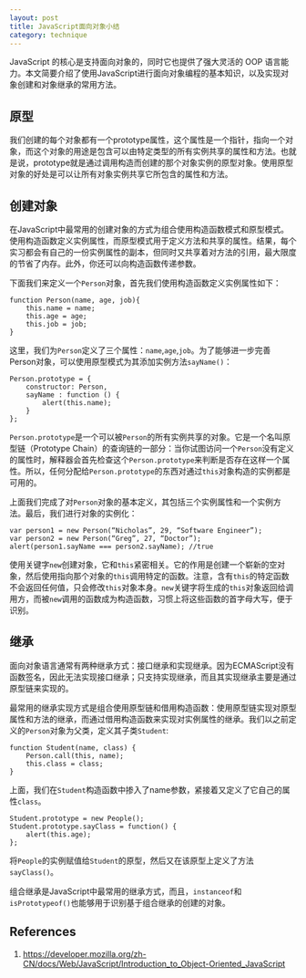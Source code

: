 ```yaml
---
layout: post
title: JavaScript面向对象小结
category: technique
---
```


JavaScript 的核心是支持面向对象的，同时它也提供了强大灵活的 OOP 语言能力。本文简要介绍了使用JavaScript进行面向对象编程的基本知识，以及实现对象创建和对象继承的常用方法。

<!--more-->

## 原型

我们创建的每个对象都有一个prototype属性，这个属性是一个指针，指向一个对象，而这个对象的用途是包含可以由特定类型的所有实例共享的属性和方法。也就是说，prototype就是通过调用构造而创建的那个对象实例的原型对象。使用原型对象的好处是可以让所有对象实例共享它所包含的属性和方法。


## 创建对象
在JavaScript中最常用的创建对象的方式为组合使用构造函数模式和原型模式。使用构造函数定义实例属性，而原型模式用于定义方法和共享的属性。结果，每个实习都会有自己的一份实例属性的副本，但同时又共享着对方法的引用，最大限度的节省了内存。此外，你还可以向构造函数传递参数。

下面我们来定义一个`Person`对象，首先我们使用构造函数定义实例属性如下：

	function Person(name, age, job){
		this.name = name;
		this.age = age;
		this.job = job;
	}

这里，我们为`Person`定义了三个属性：`name`,`age`,`job`。为了能够进一步完善Person对象，可以使用原型模式为其添加实例方法`sayName()`：

	Person.prototype = {
		constructor: Person,
		sayName : function () {
			alert(this.name);
		}
	};

`Person.prototype`是一个可以被`Person`的所有实例共享的对象。它是一个名叫原型链（Prototype Chain）的查询链的一部分：当你试图访问一个`Person`没有定义的属性时，解释器会首先检查这个`Person.prototype`来判断是否存在这样一个属性。所以，任何分配给`Person.prototype`的东西对通过`this`对象构造的实例都是可用的。

上面我们完成了对`Person`对象的基本定义，其包括三个实例属性和一个实例方法。最后，我们进行对象的实例化：

	var person1 = new Person(“Nicholas”, 29, “Software Engineer”);
	var person2 = new Person(“Greg”, 27, “Doctor”);
	alert(person1.sayName === person2.sayName); //true

使用关键字`new`创建对象，它和`this`紧密相关。它的作用是创建一个崭新的空对象，然后使用指向那个对象的`this`调用特定的函数。注意，含有`this`的特定函数不会返回任何值，只会修改`this`对象本身。`new`关键字将生成的`this`对象返回给调用方，而被`new`调用的函数成为构造函数，习惯上将这些函数的首字母大写，便于识别。

## 继承

面向对象语言通常有两种继承方式：接口继承和实现继承。因为ECMAScript没有函数签名，因此无法实现接口继承；只支持实现继承，而且其实现继承主要是通过原型链来实现的。

最常用的继承实现方式是组合使用原型链和借用构造函数：使用原型链实现对原型属性和方法的继承，而通过借用构造函数来实现对实例属性的继承。我们以之前定义的`Person`对象为父类，定义其子类`Student`:

    function Student(name, class) {
        Person.call(this, name);
        this.class = class;
    }

上面，我们在`Student`构造函数中掺入了name参数，紧接着又定义了它自己的属性`class`。

    Student.prototype = new People();
    Student.prototype.sayClass = function() {
        alert(this.age);
    };
    
将`People`的实例赋值给`Student`的原型，然后又在该原型上定义了方法`sayClass()`。

组合继承是JavaScript中最常用的继承方式，而且，`instanceof`和`isPrototypeof()`也能够用于识别基于组合继承的创建的对象。


## References

1. https://developer.mozilla.org/zh-CN/docs/Web/JavaScript/Introduction_to_Object-Oriented_JavaScript